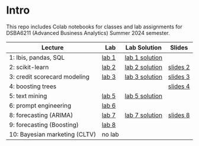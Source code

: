 # Intro

This repo includes Colab notebooks for classes and lab assignments for DSBA6211 (Advanced Business Analytics) Summer 2024 semester.

| Lecture    | Lab                                                                                                        | Lab Solution | Slides |
|----|------------------------------------------------------------------------------------------------------------|--------------|--------|
| 1: Ibis, pandas, SQL  |  [lab 1](https://github.com/wesslen/dsba6211-summer2024/blob/main/notebooks/dsba6211_summer2024_lab1.ipynb) | [lab 1 solution](https://github.com/wesslen/dsba6211-summer2024/blob/main/notebooks/solutions/dsba6211_summer2024_lab1_solutions.ipynb)             | |
| 2: scikit-learn  |  [lab 2](https://github.com/wesslen/dsba6211-summer2024/blob/main/notebooks/dsba6211_summer2024_lab2.ipynb) | [lab 2 solution](https://github.com/wesslen/dsba6211-summer2024/blob/main/notebooks/dsba6211_summer2024_lab2_solutions.ipynb)             | [slides 2](https://dsba6211-summer2024-scikit-learn.netlify.app/) |
| 3: credit scorecard modeling  |  [lab 3](https://github.com/wesslen/dsba6211-summer2024/blob/main/notebooks/dsba6211_summer2024_lab3.ipynb)  |  [lab 3 solution](https://github.com/wesslen/dsba6211-summer2024/blob/main/notebooks/dsba6211_summer2024_lab3_solutions.ipynb)            | [slides 3](https://dsba6211-summer2024-credit-scorecard.netlify.app/) | 
| 4: boosting trees  |                                                                                                           |              | [slides 4](https://dsba6211-summer2024-ensembles.netlify.app/) |
| 5: text mining  |   [lab 5](https://github.com/wesslen/dsba6211-summer2024/blob/main/notebooks/dsba6211_summer2024_lab05.ipynb)                                                                                                           |  [lab 5 solution](https://github.com/wesslen/dsba6211-summer2024/blob/main/notebooks/solutions/dsba6211_summer2024_lab05_solutions.ipynb)            |
| 6: prompt engineering  |   [lab 6](https://github.com/wesslen/dsba6211-summer2024/blob/main/notebooks/dsba6211_summer2024_lab6.ipynb)                                                                                                          |              |
| 8: forecasting (ARIMA)  |    [lab 7](https://github.com/wesslen/dsba6211-summer2024/blob/main/notebooks/dsba6211_summer2024_lab7.ipynb)                                                                                                          |  [lab 7 solution](https://github.com/wesslen/dsba6211-summer2024/blob/main/notebooks/solutions/dsba6211_summer2024_lab7_solutions.ipynb)            |  [slides 8](https://dsba6211-summer2024-forecasting.netlify.app/) |
| 9: forecasting (Boosting)  |  [lab 8](https://github.com/wesslen/dsba6211-summer2024/blob/main/notebooks/dsba6211_summer2024_lab8.ipynb)                                                                                                            |              |
| 10: Bayesian marketing (CLTV) |       no lab                                                                                                        |              |
